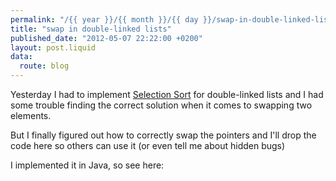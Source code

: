 ```yaml
---
permalink: "/{{ year }}/{{ month }}/{{ day }}/swap-in-double-linked-lists"
title: "swap in double-linked lists"
published_date: "2012-05-07 22:22:00 +0200"
layout: post.liquid
data:
  route: blog
---
```

Yesterday I had to implement [Selection Sort](http://en.wikipedia.org/wiki/Selection_sort)
for double-linked lists and I had some trouble finding the correct solution
when it comes to swapping two elements.

But I finally figured out how to correctly swap the pointers and I'll drop the
code here so others can use it (or even tell me about hidden bugs)

I implemented it in Java, so see here:

<script src="https://gist.github.com/2630183.js"> </script>
